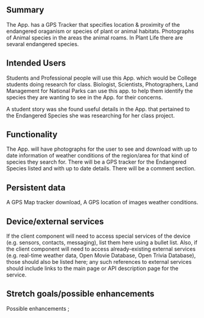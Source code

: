 ## Summary

The App. has a GPS Tracker that specifies location & proximity of the endangered oraganism or species of plant or animal habitats.
Photographs of Animal species in the areas the animal roams. In Plant Life there are sevaral endangered species.


## Intended Users 
Students and Professional people will use this App. which would be College students doing research for class. Biologist, Scientists, Photographers, Land Management for National Parks can use this app.
to help them identify the species they are wanting to see in the App. for their concerns. 

A student story was she found useful details in the App. that pertained to the Endangered Species she was researching for her class project. 


## Functionality

The App. will have photographs for the user to see and download with up to date information of weather conditions of the region/area for that kind of species they search for.  There will be a GPS tracker for the Endangered Species listed and with up to date details. There will be a comment section.
 

## Persistent data
A GPS Map tracker download, A GPS location of images weather conditions.
    
## Device/external services

If the client component will need to access special services of the device (e.g. sensors, contacts, messaging), list them here using a bullet list. Also, if the client component will need to access already-existing external services (e.g. real-time weather data, Open Movie Database, Open Trivia Database), those should also be listed here; any such references to external services should include links to the main page or API description page for the service.

## Stretch goals/possible enhancements 

Possible enhancements ;
